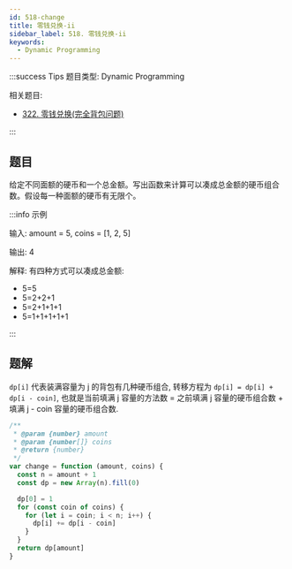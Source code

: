 ```yaml
---
id: 518-change
title: 零钱兑换-ii
sidebar_label: 518. 零钱兑换-ii
keywords:
  - Dynamic Programming
---
```


:::success Tips
题目类型: Dynamic Programming

相关题目:

- [322. 零钱兑换(完全背包问题)](/leetcode/medium/322-coin-change)

:::

## 题目

给定不同面额的硬币和一个总金额。写出函数来计算可以凑成总金额的硬币组合数。假设每一种面额的硬币有无限个。

:::info 示例

输入: amount = 5, coins = [1, 2, 5]

输出: 4

解释: 有四种方式可以凑成总金额:

- 5=5
- 5=2+2+1
- 5=2+1+1+1
- 5=1+1+1+1+1

:::

## 题解

`dp[i]` 代表装满容量为 j 的背包有几种硬币组合, 转移方程为 `dp[i] = dp[i] + dp[i - coin]`, 也就是当前填满 j 容量的方法数 = 之前填满 j 容量的硬币组合数 + 填满 j - coin 容量的硬币组合数.

```ts
/**
 * @param {number} amount
 * @param {number[]} coins
 * @return {number}
 */
var change = function (amount, coins) {
  const n = amount + 1
  const dp = new Array(n).fill(0)

  dp[0] = 1
  for (const coin of coins) {
    for (let i = coin; i < n; i++) {
      dp[i] += dp[i - coin]
    }
  }
  return dp[amount]
}
```
